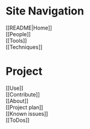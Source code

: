 <!-- This comment is not rendered visibly to web.

Feel free to edit this page.

Please use these special conventions for Sidebar pages:

Use `# Headers` to separate sections.

Instead of bullet lists, use plain lines, with two space characters added to the end of lines. That makes a line break. (Otherwise, the lines will wrap onto one line.)
-->
# Site Navigation

[[README|Home]]  
[[People]]  
[[Tools]]  
[[Techniques]]  

# Project

[[Use]]  
[[Contribute]]  
[[About]]  
[[Project plan]]  
[[Known issues]]  
[[ToDos]]  